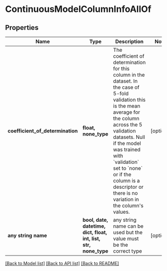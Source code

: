 # ContinuousModelColumnInfoAllOf


## Properties
Name | Type | Description | Notes
------------ | ------------- | ------------- | -------------
**coefficient_of_determination** | **float, none_type** | The coefficient of determination for this column in the dataset.  In the case of 5-fold validation this is the mean average for the column across the 5 validation datasets.  Null if the model was trained with &#x60;validation&#x60; set to &#x60;none&#x60; or if the column is a descriptor or there is no variation in the column&#39;s values. | [optional] 
**any string name** | **bool, date, datetime, dict, float, int, list, str, none_type** | any string name can be used but the value must be the correct type | [optional]

[[Back to Model list]](../README.md#documentation-for-models) [[Back to API list]](../README.md#documentation-for-api-endpoints) [[Back to README]](../README.md)


